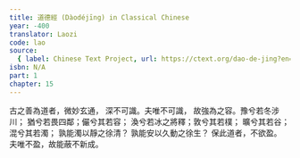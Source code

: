 ```yaml
---
title: 道德經 (Dàodéjīng) in Classical Chinese
year: -400
translator: Laozi
code: lao
source:
  { label: Chinese Text Project, url: https://ctext.org/dao-de-jing?en=off }
isbn: N/A
part: 1
chapter: 15
---
```


古之善為道者，微妙玄通，
深不可識。夫唯不可識，
故強為之容。豫兮若冬涉川；
猶兮若畏四鄰；儼兮其若容；
渙兮若冰之將釋；敦兮其若樸；
曠兮其若谷；混兮其若濁；
孰能濁以靜之徐清？
孰能安以久動之徐生？
保此道者，不欲盈。
夫唯不盈，故能蔽不新成。
